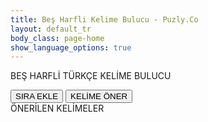 ```yaml
---
title: Beş Harfli Kelime Bulucu - Puzly.Co
layout: default_tr
body_class: page-home
show_language_options: true
---
```


<template id="guess-row-element-template">
	<style>
		input.letter-input {
			height: 48px;
			width: 48px;
			border-style: solid;
			border-width: 1px;
			border-radius: 4px;
			box-sizing: border-box;
			text-align: center;
			text-transform: capitalize;
			font-size: 2em;
			font-weight: bolder;
		}
		.letter-input-container {
			display: inline-block;
			width: 48px;
			padding: 0;
		}
		.radio-container {
			display: grid;
			grid-template-columns: 1fr 1fr 1fr;
		}
		.letter-input-container label {
			display: block;
			margin: 0;
			padding: 0;
			height: 13px;
			box-sizing: border-box;
			background-color: white;
			border-style: solid;
			border-width: 1px;
		}
		.letter-input-container input[type="radio"] {
			visibility: hidden;
			display: none;
		}
		.letter-input-container input[value="correct"] + label {
			border-color: greenyellow;
		}
		.letter-input-container input[value="exists"] + label {
			border-color: yellow;
		}
		.letter-input-container input[value="absent"] + label {
			border-color: gray;
		}
		.letter-input-container input[value="correct"]:checked + label {
			background-color: greenyellow;
		}
		.letter-input-container input[value="exists"]:checked + label {
			background-color: yellow;
		}
		.letter-input-container input[value="absent"]:checked + label {
			background-color: gray;
		}
		.letter-input-container:has(> .radio-container > input[value="correct"]:checked) > input[type="text"] {
			background-color: greenyellow;
			border-color: greenyellow;
		}
		.letter-input-container:has(> .radio-container > input[value="exists"]:checked) > input[type="text"] {
			background-color: yellow;
			border-color: yellow;
		}
		.letter-input-container:has(> .radio-container > input[value="absent"]:checked) > input[type="text"] {
			color: white;
			background-color: gray;
			border-color: gray;
		}
		/* Tooltip text */
		.tooltip + .tooltip-text {
			visibility: hidden;
			margin-top: 12px;
			margin-left: -10px;
			padding: 2px 5px;
			color: #fff;
			text-align: center;
			border-radius: 6px;
			/* Position the tooltip text - see examples below! */
			position: absolute;
			z-index: 1;
		}
		/* Show the tooltip text when you mouse over the tooltip container */
		.tooltip:hover + .tooltip-text {
			visibility: visible;
			background-color: #888;
		}
	</style>
	<div class="row-container">
		<div class="letter-input-container">
			<input type="text" maxlength="1" placeholder=" " class="letter-input" name="letter_1"/>
			<div class="radio-container">
				<input type="radio" name="state_1" value="correct" id="letter_1_correct">
				<label for="letter_1_correct" class="tooltip"></label>
				<span class="tooltip-text">doğru yerde</span>
				<input type="radio" name="state_1" value="exists" id="letter_1_exists">
				<label for="letter_1_exists" class="tooltip"></label>
				<span class="tooltip-text">var ama burada değil</span>
				<input type="radio" name="state_1" value="absent" id="letter_1_absent">
				<label for="letter_1_absent" class="tooltip"></label>
				<span class="tooltip-text">kelimede yok</span>
			</div>
		</div>
		<div class="letter-input-container">
			<input type="text" maxlength="1" placeholder=" " class="letter-input" name="letter_2"/>
			<div class="radio-container">
				<input type="radio" name="state_2" value="correct" id="letter_2_correct">
				<label for="letter_2_correct" class="tooltip"></label>
				<span class="tooltip-text">doğru yerde</span>
				<input type="radio" name="state_2" value="exists" id="letter_2_exists">
				<label for="letter_2_exists" class="tooltip"></label>
				<span class="tooltip-text">var ama burada değil</span>
				<input type="radio" name="state_2" value="absent" id="letter_2_absent">
				<label for="letter_2_absent" class="tooltip"></label>
				<span class="tooltip-text">kelimede yok</span>
			</div>
		</div>
		<div class="letter-input-container">
			<input type="text" maxlength="1" placeholder=" " class="letter-input" name="letter_3"/>
			<div class="radio-container">
				<input type="radio" name="state_3" value="correct" id="letter_3_correct">
				<label for="letter_3_correct" class="tooltip"></label>
				<span class="tooltip-text">doğru yerde</span>
				<input type="radio" name="state_3" value="exists" id="letter_3_exists">
				<label for="letter_3_exists" class="tooltip"></label>
				<span class="tooltip-text">var ama burada değil</span>
				<input type="radio" name="state_3" value="absent" id="letter_3_absent">
				<label for="letter_3_absent" class="tooltip"></label>
				<span class="tooltip-text">kelimede yok</span>
			</div>
		</div>
		<div class="letter-input-container">
			<input type="text" maxlength="1" placeholder=" " class="letter-input" name="letter_4"/>
			<div class="radio-container">
				<input type="radio" name="state_4" value="correct" id="letter_4_correct">
				<label for="letter_4_correct" class="tooltip"></label>
				<span class="tooltip-text">doğru yerde</span>
				<input type="radio" name="state_4" value="exists" id="letter_4_exists">
				<label for="letter_4_exists" class="tooltip"></label>
				<span class="tooltip-text">var ama burada değil</span>
				<input type="radio" name="state_4" value="absent" id="letter_4_absent">
				<label for="letter_4_absent" class="tooltip"></label>
				<span class="tooltip-text">kelimede yok</span>
			</div>
		</div>
		<div class="letter-input-container">
			<input type="text" maxlength="1" placeholder=" " class="letter-input" name="letter_5"/>
			<div class="radio-container">
				<input type="radio" name="state_5" value="correct" id="letter_5_correct">
				<label for="letter_5_correct" class="tooltip"></label>
				<span class="tooltip-text">doğru yerde</span>
				<input type="radio" name="state_5" value="exists" id="letter_5_exists">
				<label for="letter_5_exists" class="tooltip"></label>
				<span class="tooltip-text">var ama burada değil</span>
				<input type="radio" name="state_5" value="absent" id="letter_5_absent">
				<label for="letter_5_absent" class="tooltip"></label>
				<span class="tooltip-text">kelimede yok</span>
			</div>
		</div>
	</div>
</template>

<script>
	class GuessRow extends HTMLElement {
		constructor() {
			super();
			const template = document.getElementById(
				"guess-row-element-template"
			).content;
			const shadowRoot = this.attachShadow({ mode: "open" });
			shadowRoot.appendChild(template.cloneNode(true));
		}
  
		connectedCallback() {
			this.shadowRoot.addEventListener('keyup', this.handleKeyup.bind(this));
		}

		disconnectedCallback() {
			this.shadowRoot.removeEventListener('keyup', this.handleKeyup.bind(this));
		}
		
		handleKeyup(e) {
			var target = e.srcElement || e.target;
			var maxLength = parseInt(target.attributes["maxlength"].value, 10);
			var myLength = target.value.length;
			if (myLength >= maxLength) {
				var next = target.parentNode;
				while (next = next.nextElementSibling) {
					if (next == null)
						break;
					if (next.classList.contains("letter-input-container")) {
						next.firstElementChild.focus();
						break;
					}
				}
			}
			// Move to previous field if empty (user pressed backspace)
			else if (myLength === 0) {
				var previous = target;
				while (previous = previous.previousElementSibling) {
					if (previous == null)
						break;
					if (previous.tagName.toLowerCase() === "input") {
						previous.focus();
						break;
					}
				}
			}
		}
	}

	customElements.define("guess-row-element", GuessRow);

	function addRow() {
		document.getElementById("word_form").appendChild(new GuessRow);
	}

	async function handleSuggestionRequest() {
		var rowMap = readFormData();
		var result = analyzeData(rowMap);
		
		var suggestions = await generateSuggestion(result.get("correctLetters"), result.get("existingLetters"), result.get("absentLetters"));
		displaySuggestions(suggestions);
	}

	function readFormData() {
		var rowMap = new Map();
		var rowNum = 1;
		Array.prototype.slice.call(document.getElementById("word_form").childNodes).forEach(function (el) {
			if (!!el.shadowRoot) {
				rowMap.set(rowNum, this.readRowData(el.shadowRoot.childNodes));
				rowNum++;
			}
		}.bind(this));
		return rowMap;
	}

	function analyzeData(rowMap) {
		// analyze data
		let result = new Map();
		var correctLetters = new Map();
		var existingLetters = new Map();
		var absentLetters = new Array();
		result.set("correctLetters", correctLetters);
		result.set("existingLetters", existingLetters);
		result.set("absentLetters", absentLetters);
		for (let [rowNumber, fieldMap] of rowMap) {
			// loop over each letter
			for (let i = 1; i <= 5; i++) {
				let letterValue = fieldMap.get(`letter_${i}`).toUpperCase();
				if (letterValue.length == 1) {
					let stateValue = fieldMap.get(`state_${i}`);
					if (stateValue === "correct") {
						correctLetters.set(i, letterValue);
					}
					else if (stateValue === "exists") {
						if (!existingLetters.has(i)) {
							existingLetters.set(i, new Array());
						}
						let arr = existingLetters.get(i);
						if (!arr.includes(letterValue)) {
							arr.push(letterValue);
						}
					}
					else if (stateValue === "absent") {
						if (!absentLetters.includes(letterValue)) {
							absentLetters.push(letterValue);
						}
					}
				}
			}
		}
		return result;
	}

	async function generateSuggestion(correctLetters, existingLetters, absentLetters) {
		// load dictionary data
		const response = await fetch('/data/bhko/dictionary.json');
		const jsonData = await response.json();
		const dictionaryData = new Map(Object.entries(jsonData));

		let suggestions = [...dictionaryData.keys()];
		
		// filter dictionary by correct letters
		for (let [letterIndex, letterValue] of correctLetters) {
			let i = suggestions.length;
			while (i--) {
				if (!(suggestions[i].charAt(letterIndex-1) === letterValue)) { 
					suggestions.splice(i, 1);
				}
			}
		}
		
		// filter dictionary by existing letters
		for (let [letterIndex, letterArray] of existingLetters) {
			let i = suggestions.length;
			while (i--) {
				if (letterArray.includes(suggestions[i].charAt(letterIndex-1)) || !letterArray.every(item => suggestions[i].includes(item))) { 
					suggestions.splice(i, 1);
				}
			}
		}
		
		// filter dictionary by absent letters
		for (let letterValue of absentLetters) {
			let i = suggestions.length;
			while (i--) {
				if (suggestions[i].includes(letterValue)) { 
					suggestions.splice(i, 1);
				}
			}
		}
		return suggestions;
	}

	function readRowData(elements) {
		var result = new Map();
		Array.prototype.slice.call(elements).forEach(function (el) {
			if (!el.name || el.disabled || ['file', 'reset', 'submit', 'button'].indexOf(el.type) > -1) {
				if (el.childElementCount > 0) {
					result = new Map([...result, ...this.readRowData(el.childNodes)]);
				}
			}
			else if (el.type === 'select-multiple') {
				Array.prototype.slice.call(el.options).forEach(function (option) {
					if (!option.selected) return;
					result.set(el.name, option.value);
				});
			}
			else if (['checkbox', 'radio'].indexOf(el.type) >-1 && !el.checked) {
				return result;
			}
			else {
				result.set(el.name, el.value);
			}
		}.bind(this));
		return result;
	}

	function displaySuggestions(suggestions) {
		let containerDiv = document.getElementById("suggestions_slot");
		containerDiv.innerHTML = suggestions.join(", ");
	}
</script>

<section class="helper-content">
	<div class="form-container">
		<span class="title">BEŞ HARFLİ TÜRKÇE KELİME BULUCU</span>
		<form id="word_form">
			<guess-row-element></guess-row-element>
		</form>
		<div class="button-container">
			<button type="button" onclick="addRow()">SIRA EKLE</button>
			<button type="button" onclick="handleSuggestionRequest()">KELİME ÖNER</button>
		</div>
		<div class="suggestions-container">
			<span class="title">ÖNERİLEN KELİMELER</span>
			<br />
			<span id="suggestions_slot"></span>
		</div>
	</div>
</section>
